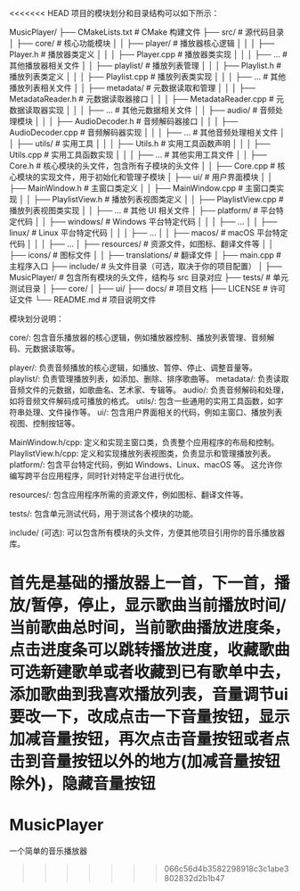 <<<<<<< HEAD
﻿项目的模块划分和目录结构可以如下所示：

MusicPlayer/
├── CMakeLists.txt          # CMake 构建文件
├── src/                    # 源代码目录
│   ├── core/               # 核心功能模块
│   │   ├── player/         # 播放器核心逻辑
│   │   │   ├── Player.h     # 播放器类定义
│   │   │   ├── Player.cpp   # 播放器类实现
│   │   │   ├── ...           # 其他播放器相关文件
│   │   ├── playlist/       # 播放列表管理
│   │   │   ├── Playlist.h   # 播放列表类定义
│   │   │   ├── Playlist.cpp # 播放列表类实现
│   │   │   ├── ...           # 其他播放列表相关文件
│   │   ├── metadata/       # 元数据读取和管理
│   │   │   ├── MetadataReader.h # 元数据读取器接口
│   │   │   ├── MetadataReader.cpp # 元数据读取器实现
│   │   │   ├── ...           # 其他元数据相关文件
│   │   ├── audio/          # 音频处理模块
│   │   │   ├── AudioDecoder.h # 音频解码器接口
│   │   │   ├── AudioDecoder.cpp # 音频解码器实现
│   │   │   ├── ...           # 其他音频处理相关文件
│   │   ├── utils/          # 实用工具
│   │   │   ├── Utils.h      # 实用工具函数声明
│   │   │   ├── Utils.cpp    # 实用工具函数实现
│   │   │   ├── ...           # 其他实用工具文件
│   │   ├── Core.h         # 核心模块的头文件，包含所有子模块的头文件
│   │   ├── Core.cpp       # 核心模块的实现文件，用于初始化和管理子模块
│   ├── ui/                 # 用户界面模块
│   │   ├── MainWindow.h   # 主窗口类定义
│   │   ├── MainWindow.cpp # 主窗口类实现
│   │   ├── PlaylistView.h # 播放列表视图类定义
│   │   ├── PlaylistView.cpp # 播放列表视图类实现
│   │   ├── ...           # 其他 UI 相关文件
│   ├── platform/           # 平台特定代码
│   │   ├── windows/       # Windows 平台特定代码
│   │   │   ├── ...
│   │   ├── linux/         # Linux 平台特定代码
│   │   │   ├── ...
│   │   ├── macos/         # macOS 平台特定代码
│   │   │   ├── ...
│   ├── resources/          # 资源文件，如图标、翻译文件等
│   │   ├── icons/         # 图标文件
│   │   ├── translations/  # 翻译文件
│   ├── main.cpp            # 主程序入口
├── include/                # 头文件目录（可选，取决于你的项目配置）
│   ├── MusicPlayer/      # 包含所有模块的头文件，结构与 src 目录对应
├── tests/                  # 单元测试目录
│   ├── core/
│   ├── ui/
├── docs/                   # 项目文档
├── LICENSE                 # 许可证文件
└── README.md               # 项目说明文件


模块划分说明：

core/: 包含音乐播放器的核心逻辑，例如播放器控制、播放列表管理、音频解码、元数据读取等。

player/: 负责音频播放的核心逻辑，如播放、暂停、停止、调整音量等。
playlist/: 负责管理播放列表，如添加、删除、排序歌曲等。
metadata/: 负责读取音频文件的元数据，如歌曲名、艺术家、专辑等。
audio/: 负责音频解码和处理，如将音频文件解码成可播放的格式。
utils/: 包含一些通用的实用工具函数，如字符串处理、文件操作等。
ui/: 包含用户界面相关的代码，例如主窗口、播放列表视图、控制按钮等。

MainWindow.h/cpp: 定义和实现主窗口类，负责整个应用程序的布局和控制。
PlaylistView.h/cpp: 定义和实现播放列表视图类，负责显示和管理播放列表。
platform/: 包含平台特定代码，例如 Windows、Linux、macOS 等。 这允许你编写跨平台应用程序，同时针对特定平台进行优化。

resources/: 包含应用程序所需的资源文件，例如图标、翻译文件等。

tests/: 包含单元测试代码，用于测试各个模块的功能。

include/ (可选): 可以包含所有模块的头文件，方便其他项目引用你的音乐播放器库。

首先是基础的播放器上一首，下一首，播放/暂停，停止，显示歌曲当前播放时间/当前歌曲总时间，当前歌曲播放进度条，点击进度条可以跳转播放进度，收藏歌曲可选新建歌单或者收藏到已有歌单中去，添加歌曲到我喜欢播放列表，音量调节ui要改一下，改成点击一下音量按钮，显示加减音量按钮，再次点击音量按钮或者点击到音量按钮以外的地方(加减音量按钮除外)，隐藏音量按钮
=======
# MusicPlayer
一个简单的音乐播放器
>>>>>>> 066c56d4b3582298918c3c1abe3802832d2b1b47
